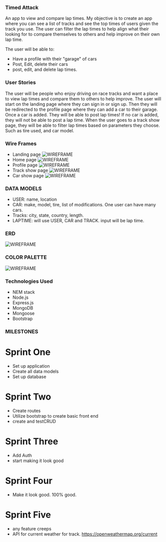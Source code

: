 ### Timed Attack
An app to view and compare lap times.
My objective is to create an app where you can see a list of tracks and see the top times of users given the track you use. The user can filter the lap times to help align what their looking for to compare themselves to others and help improve on their own lap time.

The user will be able to:
- Have a profile with their "garage" of cars
- Post, Edit, delete their cars
- post, edit, and delete lap times.

### User Stories
The user will be people who enjoy driving on race tracks and want a place to view lap times and compare them to others to help improve. The user will start on the landing page where they can sign in or sign up. Then they will be redirected to the profile page where they can add a car to their garage. Once a car is added. They will be able to post lap times! If no car is added, they will not be able to post a lap time. When the user goes to a track show page, they will be able to filter lap times based on parameters they choose. Such as tire used, and car model. 

### Wire Frames
- Landing page
![WIREFRAME](https://i.imgur.com/oOJprtJ.png)
- Home page
![WIREFRAME](https://i.imgur.com/epzXNmh.png)
- Profile page
![WIREFRAME](https://i.imgur.com/zoObo2t.png)
- Track show page
![WIREFRAME](https://i.imgur.com/NLzKCNi.png)
- Car show page
![WIREFRAME](https://i.imgur.com/Y2kABeC.png)

### DATA MODELS
- USER: name, location
- CAR: make, model, tire, list of modifications. One user can have many cars.
- Tracks: city, state, country, length. 
- LAPTIME: will use USER, CAR and TRACK. input will be lap time.

### ERD
![WIREFRAME](https://i.imgur.com/eJgHWxd.png)

### COLOR PALETTE
![WIREFRAME](https://imgur.com/a/IIQJVPN)

### Technologies Used
- NEM stack
- Node.js
- Express.js
- MongoDB
- Mongoose
- Bootstrap

### MILESTONES
# Sprint One
- Set up application 
- Create all data models 
- Set up database
# Sprint Two
- Create routes
- Utilize bootstrap to create basic front end
- create and testCRUD
# Sprint Three
- Add Auth 
- start making it look good
# Sprint Four
- Make it look good. 100% good. 
# Sprint Five
- any feature creeps
- API for current weather for track. https://openweathermap.org/current